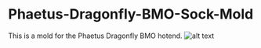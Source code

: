# Phaetus-Dragonfly-BMO-Sock-Mold
This is a mold for the Phaetus Dragonfly BMO hotend.
![alt text](https://github.com/TheOfficialCzex/Phaetus-Dragonfly-BMO-Sock-Mold/blob/main/Dragonfly%20BMO%20Sock%20Explosion.gif)
